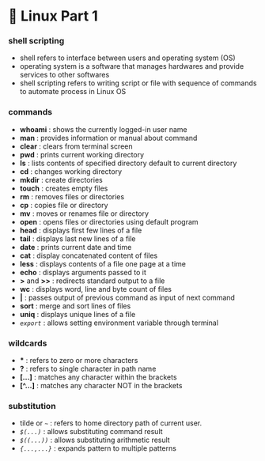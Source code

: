 # 🐥 Linux Part 1

### shell scripting

- shell refers to interface between users and operating system (OS)
- operating system is a software that manages hardwares and provide services to other softwares
- shell scripting refers to writing script or file with sequence of commands to automate process in Linux OS

### commands

- **whoami** : shows the currently logged-in user name
- **man** : provides information or manual about command
- **clear** : clears from terminal screen
- **pwd** : prints current working directory
- **ls** : lists contents of specified directory default to current directory
- **cd** : changes working directory
- **mkdir** : create directories
- **touch** : creates empty files
- **rm** : removes files or directories
- **cp** : copies file or directory
- **mv** : moves or renames file or directory
- **open** : opens files or directories using default program
- **head** : displays first few lines of a file
- **tail** : displays last new lines of a file
- **date** : prints current date and time
- **cat** : display concatenated content of files
- **less** : displays contents of a file one page at a time
- **echo** : displays arguments passed to it
- **>** and **>>** : redirects standard output to a file
- **wc** : displays word, line and byte count of files
- **|** : passes output of previous command as input of next command
- **sort** : merge and sort lines of files
- **uniq** : displays unique lines of a file
- *`export`* : allows setting environment variable through terminal

### wildcards

- **\*** : refers to zero or more characters
- **?** : refers to single character in path name
- **[...]** : matches any character within the brackets
- **[^...]** : matches any character NOT in the brackets

### substitution

- tilde or *`~`* : refers to home directory path of current user.
- *`$(...)`* : allows substituting command result
- *`$((...))`* : allows substituting arithmetic result 
- *`{...,...}`* : expands pattern to multiple patterns
